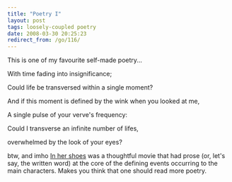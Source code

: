 ```yaml
---
title: "Poetry I"
layout: post
tags: loosely-coupled poetry
date: 2008-03-30 20:25:23
redirect_from: /go/116/
---
```


This is one of my favourite self-made poetry...

<quote>With time fading into insignificance;

Could life be transversed within a single moment?

And if this moment is defined by the wink when you looked at me,

A single pulse of your verve's frequency:

Could I transverse an infinite number of lifes,

overwhelmed by the look of your eyes?</quote>

btw, and imho [In her shoes](http://www.imdb.com/title/tt0388125/) was a thoughtful movie that had prose (or, let's say, the written word) at the core of the defining events occurring to the main characters. Makes you think that one should read more poetry.